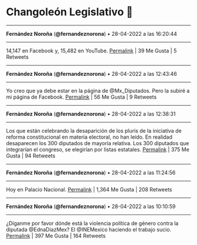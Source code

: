 # Changoleón Legislativo 🙈
*****
**Fernández Noroña** (**@fernandeznorona**) • 28-04-2022 a las 16:20:44
*****
14,147 en Facebook y, 15,482 en YouTube.
[Permalink](https://twitter.com/fernandeznorona/status/1519834030199517196) | 39 Me Gusta | 5 Retweets
*****
**Fernández Noroña** (**@fernandeznorona**) • 28-04-2022 a las 12:43:46
*****
Yo creo que ya debe estar en la página de @Mx_Diputados. Pero la subiré a mi página de Facebook.
[Permalink](https://twitter.com/fernandeznorona/status/1519779430154989569) | 56 Me Gusta | 9 Retweets
*****
**Fernández Noroña** (**@fernandeznorona**) • 28-04-2022 a las 12:38:31
*****
Los que están celebrando la desaparición de los pluris de la iniciativa de reforma constitucional en materia electoral, no han leído. En realidad desaparecen los 300 diputados de mayoría relativa. Los 300 diputados que integrarían el congreso, se elegirían por listas estatales.
[Permalink](https://twitter.com/fernandeznorona/status/1519778107816914944) | 375 Me Gusta | 94 Retweets
*****
**Fernández Noroña** (**@fernandeznorona**) • 28-04-2022 a las 11:24:56
*****
Hoy en Palacio Nacional.
[Permalink](https://twitter.com/fernandeznorona/status/1519759588710563840) | 1,364 Me Gusta | 208 Retweets
*****
**Fernández Noroña** (**@fernandeznorona**) • 28-04-2022 a las 10:10:59
*****
¿Díganme por favor dónde está la violencia política de género contra la diputada @EdnaDiazMex? El @INEMexico haciendo el trabajo sucio.
[Permalink](https://twitter.com/fernandeznorona/status/1519740980127281152) | 397 Me Gusta | 164 Retweets
